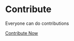 # Contribute

Everyone can do contributions

[Contribute Now](https://github.com/The-Brotherhood-of-SCU/Morality-Review-Material)